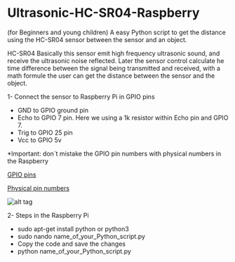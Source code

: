 # Ultrasonic-HC-SR04-Raspberry
(for Beginners and young children)
A easy Python script to get the distance using the HC-SR04 sensor between the sensor and an object.

HC-SR04
Basically this sensor emit high frequency ultrasonic sound, and receive the ultrasonic noise reflected. Later the sensor control calculate he time difference between the signal being transmitted and received, with a math formule the user can get the distance between the sensor and the object.   

1- Connect the sensor to Raspberry Pi in GPIO pins
- GND to GPIO ground pin
- Echo to GPIO 7 pin. Here we using a 1k resistor within Echo pin and GPIO 7.
- Trig to GPIO 25 pin
- Vcc to GPIO 5v

*Important: don´t mistake the GPIO pin numbers with physical numbers in the Raspberry

[GPIO pins](https://www.raspberrypi.org/documentation/usage/gpio/images/a-and-b-gpio-numbers.png)

[Physical pin numbers](https://www.raspberrypi.org/documentation/usage/gpio/images/a-and-b-physical-pin-numbers.png)

![alt tag](https://raw.github.com/rnieva/Ultrasonic-HC-SR04-Raspberry/master/imgRaspberryAndSensor.JPG)

2- Steps in the Raspberry Pi
- sudo apt-get install python or python3
- sudo nando name_of_your_Python_script.py
- Copy the code and save the changes
- python name_of_your_Python_script.py
